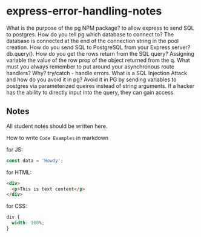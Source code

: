 # express-error-handling-notes

What is the purpose of the pg NPM package?
to allow express to send SQL to postgres.
How do you tell pg which database to connect to?
The database is connected at the end of the connection string in the pool creation.
How do you send SQL to PostgreSQL from your Express server?
db.query().
How do you get the rows return from the SQL query?
Assigning variable the value of the row prop of the object returned from the q.
What must you always remember to put around your asynchronous route handlers? Why?
try/catch - handle errors.
What is a SQL Injection Attack and how do you avoid it in pg?
Avoid it in PG by sending variables to postgres via parameterized queires instead of string arguments. If a hacker has the ability to directly input into the query, they can gain access.

## Notes

All student notes should be written here.

How to write `Code Examples` in markdown

for JS:

```javascript
const data = 'Howdy';
```

for HTML:

```html
<div>
  <p>This is text content</p>
</div>
```

for CSS:

```css
div {
  width: 100%;
}
```
